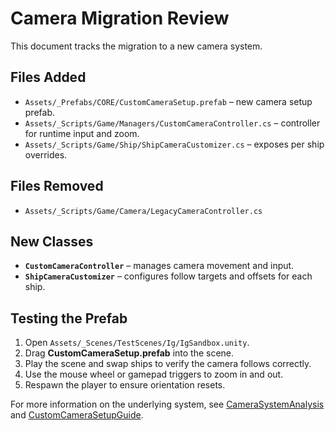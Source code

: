 # Camera Migration Review

This document tracks the migration to a new camera system.

## Files Added

- `Assets/_Prefabs/CORE/CustomCameraSetup.prefab` – new camera setup prefab.
- `Assets/_Scripts/Game/Managers/CustomCameraController.cs` – controller for runtime input and zoom.
- `Assets/_Scripts/Game/Ship/ShipCameraCustomizer.cs` – exposes per ship overrides.

## Files Removed

- `Assets/_Scripts/Game/Camera/LegacyCameraController.cs`

## New Classes

- **`CustomCameraController`** – manages camera movement and input.
- **`ShipCameraCustomizer`** – configures follow targets and offsets for each ship.

## Testing the Prefab

1. Open `Assets/_Scenes/TestScenes/Ig/IgSandbox.unity`.
2. Drag **CustomCameraSetup.prefab** into the scene.
3. Play the scene and swap ships to verify the camera follows correctly.
4. Use the mouse wheel or gamepad triggers to zoom in and out.
5. Respawn the player to ensure orientation resets.

For more information on the underlying system, see
[CameraSystemAnalysis](CameraSystemAnalysis.md) and
[CustomCameraSetupGuide](CustomCameraSetupGuide.md).

